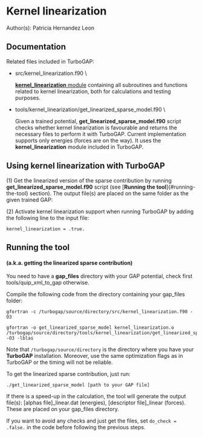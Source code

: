# Kernel linearization

Author(s): Patricia Hernandez Leon


## Documentation

Related files included in TurboGAP:

- src/kernel_linearization.f90 \

    [**kernel_linearization** module](/src/kernel_linearization.f90) containing all subroutines and functions related to kernel
    linearization, both for calculations and testing purposes.

- tools/kernel_linearization/get_linearized_sparse_model.f90 \

    Given a trained potential, **get_linearized_sparse_model.f90** script checks whether kernel
    linearization is favourable and returns the necessary files to perform it with TurboGAP.
    Current implementation supports only energies (forces are on the way).
    It uses the **kernel_linearization** module included in TurboGAP.


## Using kernel linearization with TurboGAP

(1) Get the linearized version of the sparse contribution by running **get_linearized_sparse_model.f90**
    script (see [**Running the tool**]{#running-the-tool} section). 
    The output file(s) are placed on the same folder as the given trained GAP: 
    

(2) Activate kernel linearization support when running TurboGAP by adding the following line to the 
    input file:

    kernel_linearization = .true.


## Running the tool 
#### (a.k.a. getting the linearized sparse contribution)


You need to have a **gap_files** directory with your GAP potential, check first tools/quip_xml_to_gap
otherwise.

Compile the following code from the directory containing your gap_files folder:

    gfortran -c /turbogap/source/directory/src/kernel_linearization.f90 -O3

    gfortran -o get_linearized_sparse_model kernel_linearization.o /turbogap/source/directory/tools/kernel_linearization/get_linearized_sparse_model.f90 -O3 -lblas

Note that `/turbogap/source/directory` is the directory where you have your **TurboGAP** installation. Moreover, use the same optimization flags as in TurboGAP or the timing will not be reliable.

To get the linearized sparse contribution, just run:

    ./get_linearized_sparse_model [path to your GAP file]

If there is a speed-up in the calculation, the tool will generate the output file(s): [alphas file]\_linear.dat (energies), [descriptor file]\_linear (forces). These are placed on your gap_files directory.

If you want to avoid any checks and just get the files, set `do_check = .false.` in the code before following the previous steps.



